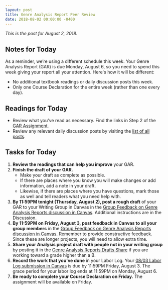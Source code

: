 ```yaml
---
layout: post
title: Genre Analysis Report Peer Review
date: 2018-08-02 00:00:00 -0400
---
```

<p><em>This is the post for August 2, 2018.</em></p>
<h2 id="notes">Notes for Today</h2>
As a reminder, we’re using a different schedule this week. Your Genre Analysis Report (GAR) is due Monday, August 6, so you need to spend this week giving your report all your attention. Here's how it will be different:
  <ul>
  <li>No additional textbook readings or daily discussion posts this week.</li>
  <li>Only one Course Declaration for the entire week (rather than one every day).</li>
  </ul>
<h2 id="readings">Readings for Today</h2>
  <ul>
  <li>Review what you’ve read as necessary. Find the links in Step 2 of the <a href="https://canvas.vt.edu/courses/70739/assignments/442795" target="_parent">GAR Assignment</a>.</li>
  <li>Review any relevant daily discussion posts by visiting the <a href="https://tracigardner.github.io/PostList/" target="_blank">list of all posts</a>.</li>
  </ul>
<h2 id="tasks">Tasks for Today</h2>
<ol class="listDS">
<li><strong>Review the readings that can help you improve</strong> your GAR.</li>
<li><strong>Finish the draft of your GAR.</strong>
  <ul>
  <li>Make your draft as complete as possible. </li>
  <li>If there are places where you know you will make changes or add information, add a note in your draft. </li>
  <li>Likewise, if there are places where you have questions, mark those as well and tell readers what you need help with.</li>
  </ul></li>
<li><strong>By 11:59PM tonight (Thursday, August 2), post a rough draft</strong> of your GAR to your Writing Group in Canvas in the <a href="https://canvas.vt.edu/courses/70739/discussion_topics/362553" target="_parent">Group Feedback on Genre Analysis Reports discussion in Canvas</a>. Additional instructions are in the Discussion.</li>
<li><strong>By 11:59PM on Friday, August 3, post feedback in Canvas to all your group members</strong> in the <a href="https://canvas.vt.edu/courses/70739/discussion_topics/362553" target="_parent">Group Feedback on Genre Analysis Reports discussion in Canvas</a>. Remember to provide constructive feedback. Since these are longer projects, you will need to allow extra time.</li>
<li><strong>Share your Analysis project draft with people not in your writing group</strong> by posting it in the <a href="https://canvas.vt.edu/courses/70739/discussion_topics/362542" target="_parent">Genre Analysis Reports Drafts Share</a> if you are working toward a grade higher than a B.</li>
<li><strong>Record the work that you&rsquo;ve done</strong> in your Labor Log. Your <a href="https://canvas.vt.edu/courses/70739/assignments/444293" target="_parent">08/03 Labor Log submission  in Canvas</a> is due by 11:59PM Friday, August 3. The grace period for your labor log ends at 11:59PM on Monday, August 6.</li>
<li><strong>Be ready to complete your Course Declaration on Friday.</strong> The assignment will be available on Friday.</li>
</ol>
